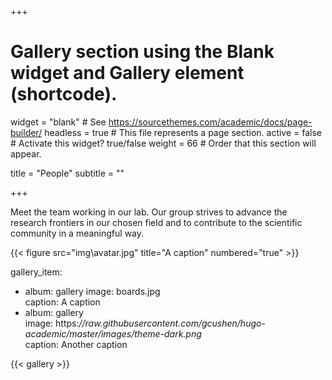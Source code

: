 +++
# Gallery section using the Blank widget and Gallery element (shortcode).
widget = "blank"  # See https://sourcethemes.com/academic/docs/page-builder/
headless = true  # This file represents a page section.
active = false  # Activate this widget? true/false
weight = 66  # Order that this section will appear.

title = "People"
subtitle = ""

+++

Meet the team working in our lab. Our group strives to advance the research frontiers in our chosen field and to contribute to the scientific community in a meaningful way.

{{< figure src="img\avatar.jpg" title="A caption" numbered="true" >}}


gallery_item: 
- album: gallery
 image: boards.jpg  
 caption: A caption 
- album: gallery   
 image: https:*//raw.githubusercontent.com/gcushen/hugo-academic/master/images/theme-dark.png*   
 caption: Another caption





{{< gallery >}}